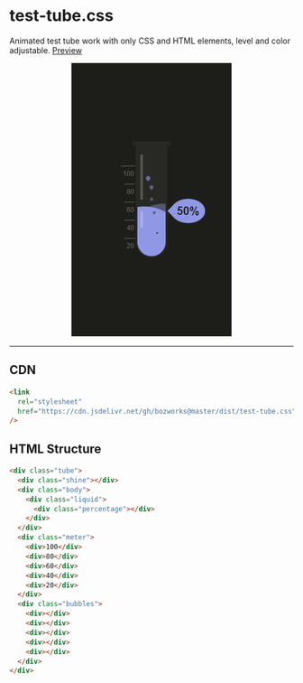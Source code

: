 # test-tube.css

Animated test tube work with only CSS and HTML elements, level and color adjustable. [Preview](https://bozworks.github.io/test-tube.css/)

<p align="center">
<img src="src/test-tube.css.gif">
</p>

<hr>

## CDN

```html
<link
  rel="stylesheet"
  href="https://cdn.jsdelivr.net/gh/bozworks@master/dist/test-tube.css"
/>
```

## HTML Structure

```html
<div class="tube">
  <div class="shine"></div>
  <div class="body">
    <div class="liquid">
      <div class="percentage"></div>
    </div>
  </div>
  <div class="meter">
    <div>100</div>
    <div>80</div>
    <div>60</div>
    <div>40</div>
    <div>20</div>
  </div>
  <div class="bubbles">
    <div></div>
    <div></div>
    <div></div>
    <div></div>
    <div></div>
  </div>
</div>
```
